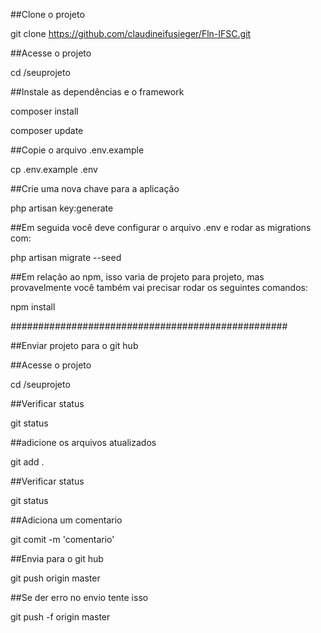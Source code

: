 ##Clone o projeto

git clone https://github.com/claudineifusieger/Fln-IFSC.git

##Acesse o projeto

cd /seuprojeto

##Instale as dependências e o framework

composer install 

composer update

##Copie o arquivo .env.example

cp .env.example .env

##Crie uma nova chave para a aplicação

php artisan key:generate

##Em seguida você deve configurar o arquivo .env e rodar as migrations com:

php artisan migrate --seed

##Em relação ao npm, isso varia de projeto para projeto, mas provavelmente você também vai precisar rodar os seguintes comandos:

npm install

##################################################

##Enviar projeto para o git hub

##Acesse o projeto

cd /seuprojeto

##Verificar status

git status

##adicione os arquivos atualizados

git add .

##Verificar status

git status

##Adiciona um comentario

git comit -m 'comentario'

##Envia para o git hub

git push origin master   

##Se der erro no envio tente isso

git push -f origin master